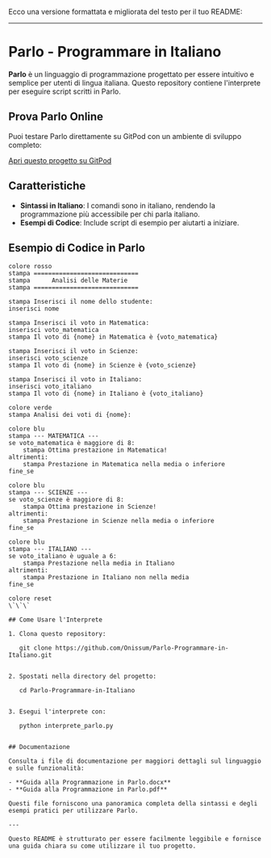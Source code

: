 Ecco una versione formattata e migliorata del testo per il tuo README:

---

# Parlo - Programmare in Italiano

**Parlo** è un linguaggio di programmazione progettato per essere intuitivo e semplice per utenti di lingua italiana. Questo repository contiene l'interprete per eseguire script scritti in Parlo.

## Prova Parlo Online

Puoi testare Parlo direttamente su GitPod con un ambiente di sviluppo completo:

[Apri questo progetto su GitPod](https://gitpod.io/#https://github.com/Onissum/Parlo-Programmare-in-Italiano)

## Caratteristiche

- **Sintassi in Italiano**: I comandi sono in italiano, rendendo la programmazione più accessibile per chi parla italiano.
- **Esempi di Codice**: Include script di esempio per aiutarti a iniziare.

## Esempio di Codice in Parlo

```parlo
colore rosso
stampa =============================
stampa      Analisi delle Materie    
stampa =============================

stampa Inserisci il nome dello studente:
inserisci nome

stampa Inserisci il voto in Matematica:
inserisci voto_matematica
stampa Il voto di {nome} in Matematica è {voto_matematica}

stampa Inserisci il voto in Scienze:
inserisci voto_scienze
stampa Il voto di {nome} in Scienze è {voto_scienze}

stampa Inserisci il voto in Italiano:
inserisci voto_italiano
stampa Il voto di {nome} in Italiano è {voto_italiano}

colore verde
stampa Analisi dei voti di {nome}:

colore blu
stampa --- MATEMATICA ---
se voto_matematica è maggiore di 8:
    stampa Ottima prestazione in Matematica!
altrimenti:
    stampa Prestazione in Matematica nella media o inferiore
fine_se

colore blu
stampa --- SCIENZE ---
se voto_scienze è maggiore di 8:
    stampa Ottima prestazione in Scienze!
altrimenti:
    stampa Prestazione in Scienze nella media o inferiore
fine_se

colore blu
stampa --- ITALIANO ---
se voto_italiano è uguale a 6:
    stampa Prestazione nella media in Italiano
altrimenti:
    stampa Prestazione in Italiano non nella media
fine_se

colore reset
\`\`\`

## Come Usare l'Interprete

1. Clona questo repository:
   
   git clone https://github.com/Onissum/Parlo-Programmare-in-Italiano.git
   

2. Spostati nella directory del progetto:
   
   cd Parlo-Programmare-in-Italiano
   

3. Esegui l'interprete con:
   
   python interprete_parlo.py
   

## Documentazione

Consulta i file di documentazione per maggiori dettagli sul linguaggio e sulle funzionalità:

- **Guida alla Programmazione in Parlo.docx**
- **Guida alla Programmazione in Parlo.pdf**

Questi file forniscono una panoramica completa della sintassi e degli esempi pratici per utilizzare Parlo.

---

Questo README è strutturato per essere facilmente leggibile e fornisce una guida chiara su come utilizzare il tuo progetto.

